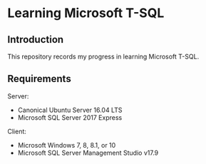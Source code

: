 # Learning Microsoft T-SQL

## Introduction

This repository records my progress in learning Microsoft T-SQL.

## Requirements

Server:
* Canonical Ubuntu Server 16.04 LTS
* Microsoft SQL Server 2017 Express

Client:
* Microsoft Windows 7, 8, 8.1, or 10
* Microsoft SQL Server Management Studio v17.9